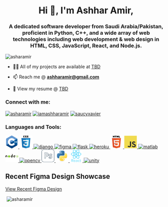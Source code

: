 <h1 align="center">Hi 👋, I'm Ashhar Amir,</h1>
<h3 align="center">A dedicated software developer from Saudi Arabia/Pakistan, proficient in Python, C++, and a wide array of web technologies including web development & web design in HTML, CSS, JavaScript, React, and Node.js.</h3>

<p align="left"> <img src="https://komarev.com/ghpvc/?username=asharamir&label=Profile%20views&color=0e75b6&style=flat" alt="asharamir" /> </p>

- 👨‍💻 All of my projects are available at [TBD](TBD)

- 📫 Reach me @ **ashharamir@gmail.com**

- 📄 View my resume @ [TBD](TBD)

<h3 align="left">Connect with me:</h3>
<p align="left">
<a href="https://linkedin.com/in/asharamir" target="blank"><img align="center" src="https://raw.githubusercontent.com/rahuldkjain/github-profile-readme-generator/master/src/images/icons/Social/linked-in-alt.svg" alt="asharamir" height="30" width="40" /></a>
<a href="https://instagram.com/iamashharamir" target="blank"><img align="center" src="https://raw.githubusercontent.com/rahuldkjain/github-profile-readme-generator/master/src/images/icons/Social/instagram.svg" alt="iamashharamir" height="30" width="40" /></a>
<a href="https://discord.gg/saucyxavier" target="blank"><img align="center" src="https://raw.githubusercontent.com/rahuldkjain/github-profile-readme-generator/master/src/images/icons/Social/discord.svg" alt="saucyxavier" height="30" width="40" /></a>
</p>

<h3 align="left">Languages and Tools:</h3>
<p align="left"> <a href="https://www.w3schools.com/cpp/" target="_blank" rel="noreferrer"> <img src="https://raw.githubusercontent.com/devicons/devicon/master/icons/cplusplus/cplusplus-original.svg" alt="cplusplus" width="40" height="40"/> </a> <a href="https://www.w3schools.com/css/" target="_blank" rel="noreferrer"> <img src="https://raw.githubusercontent.com/devicons/devicon/master/icons/css3/css3-original-wordmark.svg" alt="css3" width="40" height="40"/> </a> <a href="https://www.djangoproject.com/" target="_blank" rel="noreferrer"> <img src="https://cdn.worldvectorlogo.com/logos/django.svg" alt="django" width="40" height="40"/> </a> <a href="https://www.figma.com/" target="https://www.figma.com/file/gzRBNrasAYNVpLTFjGPKVB/HCI-D3-METRO-APP?type=design&node-id=0%3A1&mode=design&t=Lb92QRWU4yutwL8U-1" rel="noreferrer"> <img src="https://www.vectorlogo.zone/logos/figma/figma-icon.svg" alt="figma" width="40" height="40"/> </a> <a href="https://flask.palletsprojects.com/" target="_blank" rel="noreferrer"> <img src="https://www.vectorlogo.zone/logos/pocoo_flask/pocoo_flask-icon.svg" alt="flask" width="40" height="40"/> </a> <a href="https://heroku.com" target="_blank" rel="noreferrer"> <img src="https://www.vectorlogo.zone/logos/heroku/heroku-icon.svg" alt="heroku" width="40" height="40"/> </a> <a href="https://www.w3.org/html/" target="_blank" rel="noreferrer"> <img src="https://raw.githubusercontent.com/devicons/devicon/master/icons/html5/html5-original-wordmark.svg" alt="html5" width="40" height="40"/> </a> <a href="https://developer.mozilla.org/en-US/docs/Web/JavaScript" target="_blank" rel="noreferrer"> <img src="https://raw.githubusercontent.com/devicons/devicon/master/icons/javascript/javascript-original.svg" alt="javascript" width="40" height="40"/> </a> <a href="https://www.mathworks.com/" target="_blank" rel="noreferrer"> <img src="https://upload.wikimedia.org/wikipedia/commons/2/21/Matlab_Logo.png" alt="matlab" width="40" height="40"/> </a> <a href="https://nodejs.org" target="_blank" rel="noreferrer"> <img src="https://raw.githubusercontent.com/devicons/devicon/master/icons/nodejs/nodejs-original-wordmark.svg" alt="nodejs" width="40" height="40"/> </a> <a href="https://opencv.org/" target="_blank" rel="noreferrer"> <img src="https://www.vectorlogo.zone/logos/opencv/opencv-icon.svg" alt="opencv" width="40" height="40"/> </a> <a href="https://www.photoshop.com/en" target="_blank" rel="noreferrer"> <img src="https://raw.githubusercontent.com/devicons/devicon/master/icons/photoshop/photoshop-line.svg" alt="photoshop" width="40" height="40"/> </a> <a href="https://www.python.org" target="_blank" rel="noreferrer"> <img src="https://raw.githubusercontent.com/devicons/devicon/master/icons/python/python-original.svg" alt="python" width="40" height="40"/> </a> <a href="https://reactjs.org/" target="_blank" rel="noreferrer"> <img src="https://raw.githubusercontent.com/devicons/devicon/master/icons/react/react-original-wordmark.svg" alt="react" width="40" height="40"/> </a> <a href="https://unity.com/" target="_blank" rel="noreferrer"> <img src="https://www.vectorlogo.zone/logos/unity3d/unity3d-icon.svg" alt="unity" width="40" height="40"/> </a> </p>


## Recent Figma Design Showcase
[View Recent Figma Design](https://www.figma.com/file/gzRBNrasAYNVpLTFjGPKVB/HCI-D3-METRO-APP?type=design&node-id=0%3A1&mode=design&t=Lb92QRWU4yutwL8U-1)



<p>&nbsp;<img align="center" src="https://github-readme-stats.vercel.app/api?username=asharamir&show_icons=true&locale=en" alt="asharamir" /></p>
